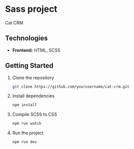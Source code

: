 # Sass project 
Cat CRM 

## Technologies
- **Frontend:** HTML, SCSS  

## Getting Started
1. Clone the repository  
   ```sh
   git clone https://github.com/yourusername/cat-crm.git

2. Install dependencies
   ```sh
   npm install

3. Compile SCSS to CSS
   ```sh
   npm run watch

4. Run the project
   ```sh
   npm run dev